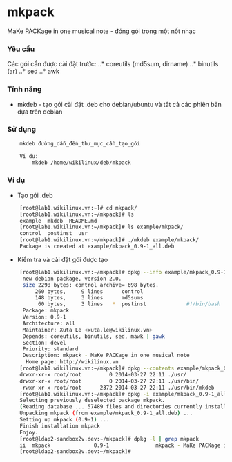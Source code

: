 mkpack
======

MaKe PACKage in one musical note - đóng gói trong một nốt nhạc

### Yêu cầu

Các gói cần được cài đặt trước:
	..* coreutils (md5sum, dirname)
	..* binutils (ar)
	..* sed
	..* awk

### Tính năng

* mkdeb - tạo gói cài đặt .deb cho debian/ubuntu và tất cả các phiên bản dựa trên debian

### Sử dụng

```bash
	mkdeb đường_dẫn_đến_thư_mục_cần_tạo_gói

	Ví dụ:
		mkdeb /home/wikilinux/deb/mkpack
```

### Ví dụ

* Tạo gói .deb

```bash
	[root@lab1.wikilinux.vn:~]# cd mkpack/
	[root@lab1.wikilinux.vn:~/mkpack]# ls
	example  mkdeb  README.md
	[root@lab1.wikilinux.vn:~/mkpack]# ls example/mkpack/
	control  postinst  usr
	[root@lab1.wikilinux.vn:~/mkpack]# ./mkdeb example/mkpack/
	Package is created at example/mkpack_0.9-1_all.deb
```

* Kiểm tra và cài đặt gói được tạo

```bash
	[root@lab1.wikilinux.vn:~/mkpack]# dpkg --info example/mkpack_0.9-1_all.deb
	 new debian package, version 2.0.
	 size 2298 bytes: control archive= 698 bytes.
	     260 bytes,     9 lines      control
	     148 bytes,     3 lines      md5sums
	      60 bytes,     3 lines   *  postinst             #!/bin/bash
	 Package: mkpack
	 Version: 0.9-1
	 Architecture: all
	 Maintainer: Xuta Le <xuta.le@wikilinux.vn>
	 Depends: coreutils, binutils, sed, mawk | gawk
	 Section: devel
	 Priority: standard
	 Description: mkpack - MaKe PACKage in one musical note
	  Home page: http://wikilinux.vn
	[root@lab1.wikilinux.vn:~/mkpack]# dpkg --contents example/mkpack_0.9-1_all.deb
	drwxr-xr-x root/root         0 2014-03-27 22:11 ./usr/
	drwxr-xr-x root/root         0 2014-03-27 22:11 ./usr/bin/
	-rwxr-xr-x root/root      2372 2014-03-27 22:11 ./usr/bin/mkdeb
	[root@lab1.wikilinux.vn:~/mkpack]# dpkg -i example/mkpack_0.9-1_all.deb
	Selecting previously deselected package mkpack.
	(Reading database ... 57489 files and directories currently installed.)
	Unpacking mkpack (from example/mkpack_0.9-1_all.deb) ...
	Setting up mkpack (0.9-1) ...
	Finish installation mkpack
	Enjoy.
	[root@ldap2-sandbox2v.dev:~/mkpack]# dpkg -l | grep mkpack
	ii  mkpack              0.9-1               mkpack - MaKe PACKage in one musical note
	[root@ldap2-sandbox2v.dev:~/mkpack]#
```
